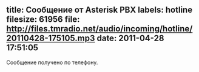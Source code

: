 title: Сообщение от Asterisk PBX
labels: hotline
filesize: 61956
file: http://files.tmradio.net/audio/incoming/hotline/20110428-175105.mp3
date: 2011-04-28 17:51:05
---
Сообщение получено по телефону.